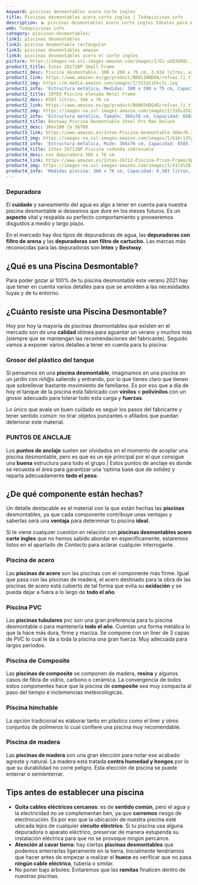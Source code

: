 ```yaml
---
keyword: piscinas desmontables acero corte ingles
title: Piscinas desmontables acero corte ingles | Todopiscinas.info
description: 🏊 piscinas desmontables acero corte ingles Ideales para este verano 2021. Aquí puedes comprar piscinas desmontables acero corte ingles y comparar con otras similares. No dejes escapar piscinas desmontables acero corte ingles a un precio realmente tentador.
web: Todopiscinas.info
category: piscinas-desmontables/
link1: piscinas desmontables
link2: piscina desmontable rectangular
link3: piscinas desmontables amazon
link4: piscinas desmontables acero el corte ingles
picture: https://images-na.ssl-images-amazon.com/images/I/61-uUQ3GR8L.jpg
product1_title: Intex 28272NP Small Frame
product1_desc: Piscina desmontable, 300 x 200 x 75 cm, 3.834 litros, azul
product1_link: https://www.amazon.es/gp/product/B001IWNDDA/ref=as_li_tl?ie=UTF8&camp=3638&creative=24630&creativeASIN=B001IWNDDA&linkCode=as2&tag=todopiscinas0e-21&linkId=25b9d647487c889cb6ef56ed63f50ca1
product1_img: https://m.media-amazon.com/images/I/31ZqsiEkctL.jpg
product1_info: 'Estructura metálica, Medidas: 300 x 200 x 75 cm, Capacidad: 3.834 litros, Para 6 personas (+ 6 años), Fácil montaje, Forma rectangular'
product2_title: INTEX Piscina elevada Metal Frame
product2_desc: 6503 litros, 366 x 76 cm
product2_link: https://www.amazon.es/gp/product/B0065HDQ4O/ref=as_li_tl?ie=UTF8&camp=3638&creative=24630&creativeASIN=B0065HDQ4O&linkCode=as2&tag=todopiscinas0e-21&linkId=ed2430e3ba564d3527ee103df33ed7b3
product2_img: https://images-na.ssl-images-amazon.com/images/I/31Ou2GV2SAL.jpg
product2_info: 'Estructura metálica, Tamaño: 366x76 cm, Capacidad: 6503 litros, Forma circular, De 4 a 7 personas (+6 años)'
product3_title: Bestway Piscina Desmontable Steel Pro Max Deluxe
product3_desc: 366x100 Cm 56709
product3_link: https://www.amazon.es/Intex-Piscina-desmontable-366x76-28210NP/dp/B0065HDQ4O?__mk_es_ES=%C3%85M%C3%85%C5%BD%C3%95%C3%91&crid=25UQGV9HG2INI&dchild=1&keywords=piscinas+desmontables&qid=1615854176&sprefix=piscinas+dem%2Caps%2C201&sr=8-5&linkCode=ll1&tag=todopiscinas0e-21&linkId=34f200977c6cbaab1f3f4d9ac0e64755&language=es_ES&ref_=as_li_ss_tl
product3_img: https://images-na.ssl-images-amazon.com/images/I/616riV%2BiY3L.jpg
product3_info: 'Estructura metálica, Mide: 366x76 cm, Capacidad: 6503 litros, De 4 a 7 personas mayores de 6 años, Forma circular, Tecnología Super-Tough'
product4_title: Intex 26712NP Piscina redonda sobresuelo
product4_desc: con depuradora 366 x 76 cm
product4_link: https://www.amazon.es/Intex-26712-Piscina-Prism-Frame/dp/B07FB823GL?__mk_es_ES=%C3%85M%C3%85%C5%BD%C3%95%C3%91&dchild=1&keywords=piscinas+desmontables+con+depuradora&qid=1615936418&sr=8-5&linkCode=ll1&tag=todopiscinas0e-21&linkId=d98699de7830cd471766fa1daa36de34&language=es_ES&ref_=as_li_ss_tl
product4_img: https://images-na.ssl-images-amazon.com/images/I/41lX%2B-YpibL.jpg
product4_info: 'Medidas piscina: 366 x 76 cm, Capacidad: 6.503 litros, Incluye depuradora de cartucha A, Lona resistente triple capa'
---
```




### Depuradora

El **cuidado** y saneamiento del agua es algo a tener en cuenta para nuestra piscina desmontable si deseamos que dure en los meses futuros. Es un **aspecto** vital y respalda su perfecto comportamiento y proveeremos disgustos a medio y largo plazo.

En el mercado hay dos tipos de depuradoras de agua, las **depuradoras con filtro de arena** y  las **depuradoras** **con filtro de cartucho.** Las marcas más reconocidas para las depuradoras son **Intex** y **Bestway**.

<external-banner></external-banner>

## ¿Qué es una Piscina Desmontable?



Para poder gozar al 100% de tu piscina desmontable este verano 2021 hay que tener en cuenta varios detalles para que se amolden a las necesidades tuyas y de tu entorno.

<brand-panel :title=product1_title :desc=product1_desc :img=product1_img :link=product1_link></brand-panel>

<stats-list :link1=link1 :link2=link2 :link3=link3 :link4=link4 :category=category></stats-list>


## ¿Cuánto resiste una Piscina Desmontable?

Hoy por hoy la mayoría de piscinas desmontables que existen en el mercado son de una **calidad** idónea para aguantar un verano y muchos más (siempre que se mantengan las recomendaciones del fabricante). Seguido vamos a exponer varios detalles a tener en cuenta para tu piscina:


### Grosor del plástico del tanque

Si pensamos en una **piscina desmontable**, imaginamos en una piscina en un jardín con niñ@s saliendo y entrando, por lo que tienes claro que tienen que sobrellevar bastante movimiento de familiares. Es por eso que a día de hoy el tanque de la piscina está fabricado con **vinilos** o **polivinilos** con un grosor adecuado para tolerar todo esta carga y **fuerzas**.

Lo único que avala un	 buen cuidado es seguir los pasos del fabricante y tener sentido común: no tirar objetos punzantes o afilados que puedan deteriorar este material.


### PUNTOS DE ANCLAJE

Los **puntos de anclaje** suelen ser olvidados en el momento de acoplar una piscina desmontable, pero  es que es un eje principal por el que consigue una **buena** estructura para todo el grupo.| Estos puntos de anclaje es donde se recuesta el área para garantizar una ’optima base que de solidez y reparta adecuadamente **todo el peso**.


## ¿De qué componente están hechas?

Un detalle destacable es el material con la que están hechas las **piscinas** desmontables, ya que cada componente contribuye unas ventajas y saberlas  será una **ventaja** para determinar tu piscina **ideal**.

Si te viene cualquier cuestión en relación con **piscinas desmontables acero corte ingles** que no hemos sabido abordar en específicamente, estaremos listos en el apartado de _Contacto_ para aclarar cualquier interrogante.


### Piscina de acero

Las **piscinas de acero** son las piscinas con el componente más firme. Igual que pasa con las piscinas de madera, el acero destinado para la obra de las piscinas de acero está cubierto de tal forma que evita su **oxidación** y se pueda dejar a fuera a lo largo de **todo el año**.


### Piscina  PVC

Las **piscinas tubulares** pvc son una gran preferencia para tu piscina desmontable o para mantenerla **todo el año**. Cuentan una forma metálica lo que la hace más dura, firme y maciza. Se compone con un liner de 3 capas de PVC lo cual le da a toda la piscina una gran fuerza. Muy adecuada para largos periodos.


### Piscina de Composite

Las **piscinas de composite** se componen de madera, **resina** y algunos casos de fibra de vidrio, carbono o cerámica. La convergencia de todos estos componentes hace que la piscina de **composite** sea muy compacta al paso del tiempo e inclemencias meteorológicas.


### Piscina hinchable

 La opción tradicional es elaborar tanto en plástico como el liner y otros conjuntos de polímeros lo cual confiere una piscina muy recomendable.


### Piscina de madera

Las **piscinas de madera** son una gran elección para notar ese acabado agreste y natural. La madera está tratada **contra humedad y hongos** por lo que su durabilidad no corre peligro. Esta elección de piscina se puede enterrar o semienterrar.


## Tips antes de establecer una piscina



*   **Quita cables eléctricos cercanos**: es de **sentido común**, pero el agua y la electricidad no se complementan ben, ya que **corremos** riesgo de electrocución. Es por eso que la ubicación de nuestra piscina esté ubicada lejos de cualquier **circuito eléctrico**. Si tu piscina usa alguna depuradora o aparato eléctrico, preservar de manera estupenda su instalación eléctrica para que no se provoque ningún percance.
*   **Atención al cavar tierra:** hay ciertas **piscinas desmontables** que podemos enterrarlas ligeramente en la tierra. Inicialmente tendríamos que hacer antes de empezar a realizar el **hueco** es verificar que no pasa **ningún cable eléctrico**, tubería o similar.
*   No poner bajo árboles: Evitaremos que las **ramitas** finalicen dentro de nuestras piscinas.